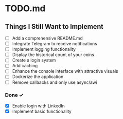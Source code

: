 # TODO.md

## Things I Still Want to Implement

- [ ] Add a comprehensive README.md
- [ ] Integrate Telegram to receive notifications
- [ ] Implement logging functionality
- [ ] Display the historical count of your coins
- [ ] Create a login system
- [ ] Add caching
- [ ] Enhance the console interface with attractive visuals
- [ ] Dockerize the application
- [ ] Remove callbacks and only use async/awi

### Done ✓

- [x] Enable login with LinkedIn
- [x] Implement basic functionality